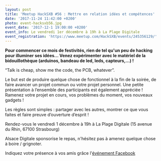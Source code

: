 ```yaml
---
layout: post
title: 'Meetup HackSXB #56 : Mettre en relation idées et compétences'
date: '2017-11-24 11:42:00 +0200'
photo: event-hacksxb56.jpg
event_date: '2017-12-1 19:00:00 +0200'
event_info: Le vendredi 1er décembre à 19h à La Plage Digitale
event_registration: 'https://www.meetup.com/HackSXB/events/245356129/'
---
```

**Pour commencer ce mois de festivités, rien de tel qu'un peu de hacking pour illuminer ses idées... Venez expérimenter avec le matériel de la bidouillothèque (arduinos, bandeau de led, leds, capteurs,...) !**

“Talk is cheap, show me the code, the PCB, whatever”. 

Le but est de produire quelque chose de fonctionnel à la fin de la soirée, de faire avancer un projet commun ou votre projet personnel. Une petite présentation à l’ensemble des participants est également appréciée ! Ramenez votre projet en cours, vos problèmes du moment, vos nouveaux gadgets !

Les règles sont simples : partager avec les autres, montrer ce que vous faites et faire preuve d’ouverture d’esprit !

Rendez-vous le vendredi 1 décembre à 19h à La Plage Digitale (15 avenue du Rhin, 67100 Strasbourg)

Alsace Digitale sponsorise le repas, n'hésitez pas à amenez quelque chose à boire / grignoter. 

Indiquez votre présence à vos amis grâce l'[événement Facebook](https://www.facebook.com/events/1356686481108790/)

